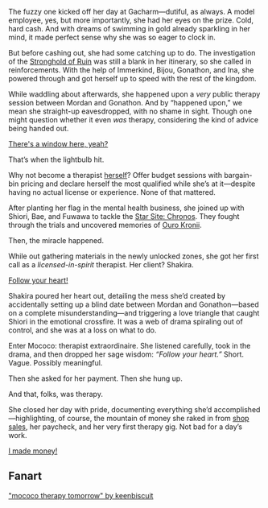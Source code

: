 The fuzzy one kicked off her day at Gacharm—dutiful, as always. A model employee, yes, but more importantly, she had her eyes on the prize. Cold, hard cash. And with dreams of swimming in gold already sparkling in her mind, it made perfect sense why she was so eager to clock in.

But before cashing out, she had some catching up to do. The investigation of the [Stronghold of Ruin](https://www.youtube.com/live/T2StVW1kSxw?si=mlKGQ7NhgMZ73vBu&t=1871) was still a blank in her itinerary, so she called in reinforcements. With the help of Immerkind, Bijou, Gonathon, and Ina, she powered through and got herself up to speed with the rest of the kingdom.

While waddling about afterwards, she happened upon a _very_ public therapy session between Mordan and Gonathon. And by “happened upon,” we mean she straight-up eavesdropped, with no shame in sight. Though one might question whether it even _was_ therapy, considering the kind of advice being handed out.

[There's a window here, yeah?](#embed:https://www.youtube.com/live/T2StVW1kSxw?si=1b0WCfas_RRaMR8t&t=3322)

That’s when the lightbulb hit.

Why not become a therapist [herself](https://www.youtube.com/live/T2StVW1kSxw?si=FdwTk8KAoS3pt2ch&t=3721)? Offer budget sessions with bargain-bin pricing and declare herself the most qualified while she’s at it—despite having no actual license or experience. None of that mattered.

After planting her flag in the mental health business, she joined up with Shiori, Bae, and Fuwawa to tackle the [Star Site: Chronos](https://www.youtube.com/live/T2StVW1kSxw?si=zHdcA0uQyy3zuFUw&t=4759). They fought through the trials and uncovered memories of [Ouro Kronii](https://www.youtube.com/live/T2StVW1kSxw?si=GU5gPfrsUDdQPFUk&t=8555).

Then, the miracle happened.

While out gathering materials in the newly unlocked zones, she got her first call as a _licensed-in-spirit_ therapist. Her client? Shakira.

[Follow your heart!](#embed:https://www.youtube.com/live/T2StVW1kSxw?si=-ZizHO6g5xCSHEr9&t=9493)

Shakira poured her heart out, detailing the mess she’d created by accidentally setting up a blind date between Mordan and Gonathon—based on a complete misunderstanding—and triggering a love triangle that caught Shiori in the emotional crossfire. It was a web of drama spiraling out of control, and she was at a loss on what to do.

Enter Mococo: therapist extraordinaire. She listened carefully, took in the drama, and then dropped her sage wisdom: _“Follow your heart.”_ Short. Vague. Possibly meaningful.

Then she asked for her payment. Then she hung up.

And that, folks, was therapy.

She closed her day with pride, documenting everything she’d accomplished—highlighting, of course, the mountain of money she raked in from [shop sales](https://www.youtube.com/live/T2StVW1kSxw?si=ngAzUQ4nmccPecin&t=10939), her paycheck, and her very first therapy gig. Not bad for a day’s work.

[I made money!](#embed:https://www.youtube.com/live/T2StVW1kSxw?si=wMKjKRAhJygZFpQD&t=11978)

## Fanart

["mococo therapy tomorrow" by keenbiscuit](https://x.com/keenbiscuit/status/1920469031976661247)
